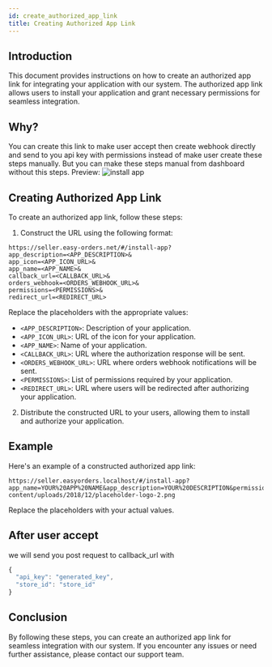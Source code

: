 ```yaml
---
id: create_authorized_app_link
title: Creating Authorized App Link
---
```


## Introduction

This document provides instructions on how to create an authorized app link for integrating your application with our system. The authorized app link allows users to install your application and grant necessary permissions for seamless integration.

## Why?

You can create this link to make user accept then create webhook directly and send to you api key with permissions instead of make user create these steps manually. But you can make these steps manual from dashboard without this steps.
Preview:
![install app](/img/install_app.png)

## Creating Authorized App Link

To create an authorized app link, follow these steps:

1. Construct the URL using the following format:

```
https://seller.easy-orders.net/#/install-app?
app_description=<APP_DESCRIPTION>&
app_icon=<APP_ICON_URL>&
app_name=<APP_NAME>&
callback_url=<CALLBACK_URL>&
orders_webhook=<ORDERS_WEBHOOK_URL>&
permissions=<PERMISSIONS>&
redirect_url=<REDIRECT_URL>
```

Replace the placeholders with the appropriate values:

- `<APP_DESCRIPTION>`: Description of your application.
- `<APP_ICON_URL>`: URL of the icon for your application.
- `<APP_NAME>`: Name of your application.
- `<CALLBACK_URL>`: URL where the authorization response will be sent.
- `<ORDERS_WEBHOOK_URL>`: URL where orders webhook notifications will be sent.
- `<PERMISSIONS>`: List of permissions required by your application.
- `<REDIRECT_URL>`: URL where users will be redirected after authorizing your application.

2. Distribute the constructed URL to your users, allowing them to install and authorize your application.

## Example

Here's an example of a constructed authorized app link:

```
https://seller.easyorders.localhost/#/install-app?app_name=YOUR%20APP%20NAME&app_description=YOUR%20DESCRIPTION&permissions=products:read,products:create,shipping_areas&app_icon=https://wilsonclinic.com/wp-content/uploads/2018/12/placeholder-logo-2.png
```

Replace the placeholders with your actual values.

## After user accept

we will send you post request to callback_url with

```js
{
  "api_key": "generated_key",
  "store_id": "store_id"
}
```

## Conclusion

By following these steps, you can create an authorized app link for seamless integration with our system. If you encounter any issues or need further assistance, please contact our support team.
